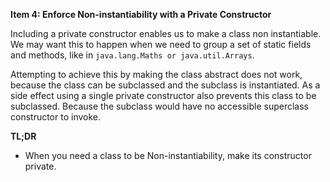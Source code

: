 **Item 4: Enforce Non-instantiability with a Private Constructor**


Including a private constructor enables us to make a class non instantiable.  
We may want this to happen when we need to group a set of static fields and methods, like in `java.lang.Maths or java.util.Arrays`.

Attempting to achieve this by making the class abstract does not work, because the class can be subclassed and the subclass is instantiated. As a side effect using a single private constructor also prevents this class to be subclassed. Because the subclass would have no accessible superclass constructor to invoke.

**TL;DR**

* When you need a class to be Non-instantiability, make its constructor private.
